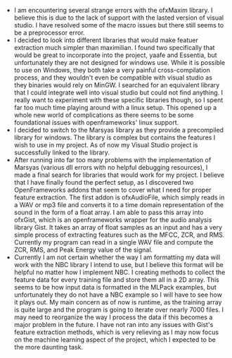 * I am encountering several strange errors with the ofxMaxim library. I believe this is due to the lack of support with the lasted version of visual studio. I have resolved some of the macro issues but there still seems to be a preprocessor error.
* I decided to look into different libraries that would make featuer extraction much simpler than maximilian. I found two specifically that would be great to incorporate into the project, yaafe and Essentia, but unfortunately they are not designed for windows use. While it is possible to use on Windows, they both take a very painful cross-compilation process, and they wouldn't even be compatible with visual studio as they binaries would rely on MinGW. I searched for an equivalent library that I could integrate well into visual studio but could not find anything. I really want to experiment with these specific libraries though, so I spent far too much time playing around with a linux setup. This opened up a whole new world of complications as there seems to be some foundational issues with openframeworks' linux support.
* I decided to switch to the Marsyas library as they provide a precompiled library for windows. The library is complex but contains the features I wish to use in my project. As of now my Visual Studio project is successfully linked to the library.
* After running into far too many problems with the implementation of Marsyas (various dll errors with no helpful debugging resources), I made a final search for libraries that would work for my project. I believe that I have finally found the perfect setup, as I discovered two OpenFrameworks addons that seem to cover what I need for proper feature extraction. The first addon is ofxAudioFile, which simply reads in a WAV or mp3 file and converts it to a time domain representation of the sound in the form of a float array. I am able to pass this array into ofxGist, which is an openframeworks wrapper for the audio analysis library Gist. It takes an array of float samples as an input and has a very simple process of extracting features such as the MFCC, ZCR, and RMS. Currently my program can read in a single WAV file and compute the ZCR, RMS, and Peak Energy value of the signal.
* Currently I am not certain whether the way I am formatting my data will work with the NBC library I intend to use, but I believe this format will be helpful no matter how I implement NBC. I creating methods to collect the feature data for every training file and store them all in a 2D array. This seems to be how input data is formatted in the MLPack examples, but unfortunately they do not have a NBC example so I will have to see how it plays out. My main concern as of now is runtime, as the training array is quite large and the program is going to iterate over nearly 7000 files. I may need to reorganize the way I process the data if this becomes a major problem in the future. I have not ran into any issues with Gist's feature extraction methods, which is very relieving as I may now focus on the machine learning aspect of the project, which I expected to be the more daunting task.